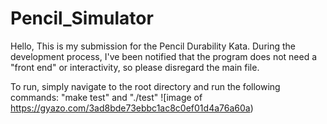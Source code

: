 # Pencil_Simulator
Hello,
This is my submission for the Pencil Durability Kata. During the development process, I've been notified that the program does not need a "front end" or interactivity, so please disregard the main file. 

To run, simply navigate to the root directory and run the following commands: "make test" and "./test"
![image of https://gyazo.com/3ad8bde73ebbc1ac8c0ef01d4a76a60a)
